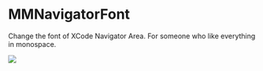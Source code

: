 # MMNavigatorFont
Change the font of XCode Navigator Area. For someone who like everything in monospace.

![][1]

  [1]: https://github.com/adad184/MMNavigatorFont/raw/6c8ef968b93bb05edcaeac4d286dfad95850e6f0/demo.gif